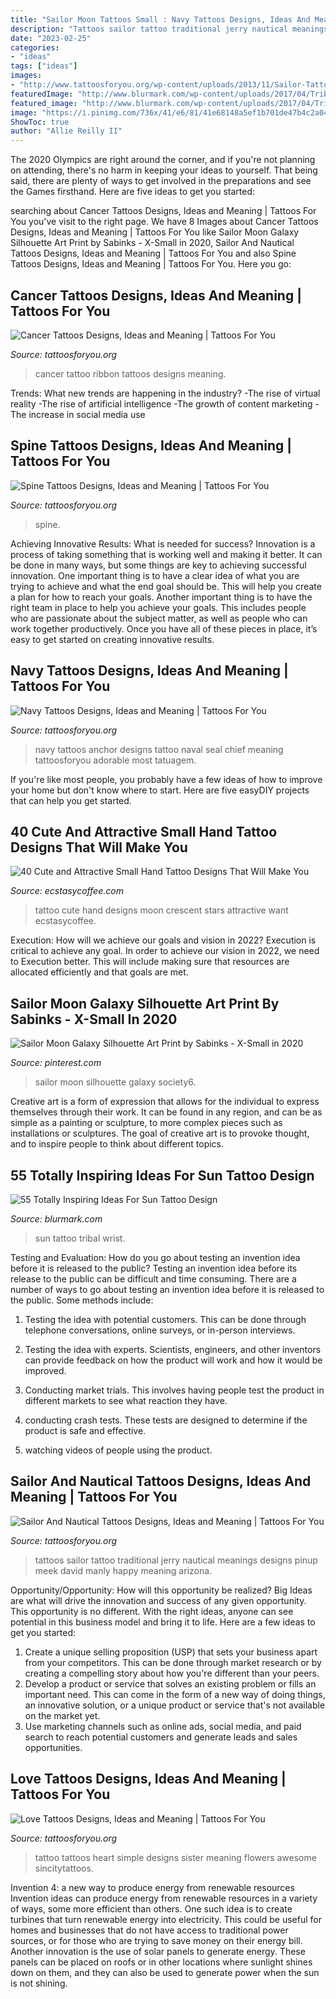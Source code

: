 ```yaml
---
title: "Sailor Moon Tattoos Small : Navy Tattoos Designs, Ideas And Meaning"
description: "Tattoos sailor tattoo traditional jerry nautical meanings designs pinup meek david manly happy meaning arizona"
date: "2023-02-25"
categories:
- "ideas"
tags: ["ideas"]
images:
- "http://www.tattoosforyou.org/wp-content/uploads/2013/11/Sailor-Tattoos-Meanings.jpg"
featuredImage: "http://www.blurmark.com/wp-content/uploads/2017/04/Tribal-Sun-Tattoo-On-Wrist.jpg"
featured_image: "http://www.blurmark.com/wp-content/uploads/2017/04/Tribal-Sun-Tattoo-On-Wrist.jpg"
image: "https://i.pinimg.com/736x/41/e6/81/41e68148a5ef1b701de47b4c2a04587d.jpg"
ShowToc: true
author: "Allie Reilly II"
---
```



The 2020 Olympics are right around the corner, and if you're not planning on attending, there's no harm in keeping your ideas to yourself. That being said, there are plenty of ways to get involved in the preparations and see the Games firsthand. Here are five ideas to get you started: 

	

		
searching about Cancer Tattoos Designs, Ideas and Meaning | Tattoos For You you've visit to the right page. We have 8 Images about Cancer Tattoos Designs, Ideas and Meaning | Tattoos For You like Sailor Moon Galaxy Silhouette Art Print by Sabinks - X-Small in 2020, Sailor And Nautical Tattoos Designs, Ideas and Meaning | Tattoos For You and also Spine Tattoos Designs, Ideas and Meaning | Tattoos For You. Here you go:
		
    
## Cancer Tattoos Designs, Ideas And Meaning | Tattoos For You

<img loading=lazy src="http://www.tattoosforyou.org/wp-content/uploads/2013/10/Cancer-Ribbon-Tattoo-Ideas.jpg" onerror="this.onerror=null;this.src='https://tse3.mm.bing.net/th?id=OIP.Pbx3nR4Ygb9TcBmbl0c0bwHaJ4&amp;pid=15.1';" alt="Cancer Tattoos Designs, Ideas and Meaning | Tattoos For You">

_Source: tattoosforyou.org_

>cancer tattoo ribbon tattoos designs meaning. 

	

Trends: What new trends are happening in the industry?
-The rise of virtual reality
-The rise of artificial intelligence
-The growth of content marketing
-The increase in social media use

    
## Spine Tattoos Designs, Ideas And Meaning | Tattoos For You

<img loading=lazy src="https://www.tattoosforyou.org/wp-content/uploads/2016/05/Spine-Tattoos-for-Men.jpg" onerror="this.onerror=null;this.src='https://tse4.mm.bing.net/th?id=OIP.IK6J3dJHJ2Yc1sJljR7mAgHaJ3&amp;pid=15.1';" alt="Spine Tattoos Designs, Ideas and Meaning | Tattoos For You">

_Source: tattoosforyou.org_

>spine. 

	

Achieving Innovative Results: What is needed for success?
Innovation is a process of taking something that is working well and making it better. It can be done in many ways, but some things are key to achieving successful innovation. One important thing is to have a clear idea of what you are trying to achieve and what the end goal should be. This will help you create a plan for how to reach your goals. Another important thing is to have the right team in place to help you achieve your goals. This includes people who are passionate about the subject matter, as well as people who can work together productively. Once you have all of these pieces in place, it’s easy to get started on creating innovative results.

    
## Navy Tattoos Designs, Ideas And Meaning | Tattoos For You

<img loading=lazy src="http://www.tattoosforyou.org/wp-content/uploads/2013/10/Navy-Anchor-Tattoos-Designs-526x1024.jpg" onerror="this.onerror=null;this.src='https://tse2.mm.bing.net/th?id=OIP.UpV4GtKJa-6s55utpVPn6wHaOa&amp;pid=15.1';" alt="Navy Tattoos Designs, Ideas and Meaning | Tattoos For You">

_Source: tattoosforyou.org_

>navy tattoos anchor designs tattoo naval seal chief meaning tattoosforyou adorable most tatuagem. 

	

If you're like most people, you probably have a few ideas of how to improve your home but don't know where to start. Here are five easyDIY projects that can help you get started.

    
## 40 Cute And Attractive Small Hand Tattoo Designs That Will Make You

<img loading=lazy src="https://i1.wp.com/www.ecstasycoffee.com/wp-content/uploads/2016/09/A-crescent-moon-tattoo-can-also-be-accompanied-by-stars..jpg?resize=600%2C600" onerror="this.onerror=null;this.src='https://tse3.mm.bing.net/th?id=OIP.7QwMlk6RZNaaa0uTUgaVBwHaHa&amp;pid=15.1';" alt="40 Cute and Attractive Small Hand Tattoo Designs That Will Make You">

_Source: ecstasycoffee.com_

>tattoo cute hand designs moon crescent stars attractive want ecstasycoffee. 

	

Execution: How will we achieve our goals and vision in 2022?
Execution is critical to achieve any goal. In order to achieve our vision in 2022, we need to Execution better. This will include making sure that resources are allocated efficiently and that goals are met.

    
## Sailor Moon Galaxy Silhouette Art Print By Sabinks - X-Small In 2020

<img loading=lazy src="https://i.pinimg.com/736x/41/e6/81/41e68148a5ef1b701de47b4c2a04587d.jpg" onerror="this.onerror=null;this.src='https://tse1.mm.bing.net/th?id=OIP.nW3hwzikir9XWG1pTQ7YcQHaKX&amp;pid=15.1';" alt="Sailor Moon Galaxy Silhouette Art Print by Sabinks - X-Small in 2020">

_Source: pinterest.com_

>sailor moon silhouette galaxy society6. 

	

Creative art is a form of expression that allows for the individual to express themselves through their work. It can be found in any region, and can be as simple as a painting or sculpture, to more complex pieces such as installations or sculptures. The goal of creative art is to provoke thought, and to inspire people to think about different topics.

    
## 55 Totally Inspiring Ideas For Sun Tattoo Design

<img loading=lazy src="http://www.blurmark.com/wp-content/uploads/2017/04/Tribal-Sun-Tattoo-On-Wrist.jpg" onerror="this.onerror=null;this.src='https://tse2.mm.bing.net/th?id=OIP.XhCr2kBa0tvdyOlmyLTk_wHaHa&amp;pid=15.1';" alt="55 Totally Inspiring Ideas For Sun Tattoo Design">

_Source: blurmark.com_

>sun tattoo tribal wrist. 

	

Testing and Evaluation: How do you go about testing an invention idea before it is released to the public?
Testing an invention idea before its release to the public can be difficult and time consuming. There are a number of ways to go about testing an invention idea before it is released to the public. Some methods include:
1) Testing the idea with potential customers. This can be done through telephone conversations, online surveys, or in-person interviews.

2) Testing the idea with experts. Scientists, engineers, and other inventors can provide feedback on how the product will work and how it would be improved.

3) Conducting market trials. This involves having people test the product in different markets to see what reaction they have.

4) conducting crash tests. These tests are designed to determine if the product is safe and effective.

5) watching videos of people using the product.

    
## Sailor And Nautical Tattoos Designs, Ideas And Meaning | Tattoos For You

<img loading=lazy src="http://www.tattoosforyou.org/wp-content/uploads/2013/11/Sailor-Tattoos-Meanings.jpg" onerror="this.onerror=null;this.src='https://tse4.mm.bing.net/th?id=OIP.Ij9Eda84bC9Wb_BCq7Xt0wHaJ6&amp;pid=15.1';" alt="Sailor And Nautical Tattoos Designs, Ideas and Meaning | Tattoos For You">

_Source: tattoosforyou.org_

>tattoos sailor tattoo traditional jerry nautical meanings designs pinup meek david manly happy meaning arizona. 

	

Opportunity/Opportunity: How will this opportunity be realized?
Big Ideas are what will drive the innovation and success of any given opportunity. This opportunity is no different. With the right ideas, anyone can see potential in this business model and bring it to life. Here are a few ideas to get you started: 
1. Create a unique selling proposition (USP) that sets your business apart from your competitors. This can be done through market research or by creating a compelling story about how you're different than your peers. 
2. Develop a product or service that solves an existing problem or fills an important need. This can come in the form of a new way of doing things, an innovative solution, or a unique product or service that's not available on the market yet. 
3. Use marketing channels such as online ads, social media, and paid search to reach potential customers and generate leads and sales opportunities.

    
## Love Tattoos Designs, Ideas And Meaning | Tattoos For You

<img loading=lazy src="http://www.tattoosforyou.org/wp-content/uploads/2013/09/Love-Tattoo.jpg" onerror="this.onerror=null;this.src='https://tse3.mm.bing.net/th?id=OIP.pINtg6hTWn4S7PsStSQxMAHaJ4&amp;pid=15.1';" alt="Love Tattoos Designs, Ideas and Meaning | Tattoos For You">

_Source: tattoosforyou.org_

>tattoo tattoos heart simple designs sister meaning flowers awesome sincitytattoos. 

	

Invention 4: a new way to produce energy from renewable resources
Invention ideas can produce energy from renewable resources in a variety of ways, some more efficient than others. One such idea is to create turbines that turn renewable energy into electricity. This could be useful for homes and businesses that do not have access to traditional power sources, or for those who are trying to save money on their energy bill. Another innovation is the use of solar panels to generate energy. These panels can be placed on roofs or in other locations where sunlight shines down on them, and they can also be used to generate power when the sun is not shining.

